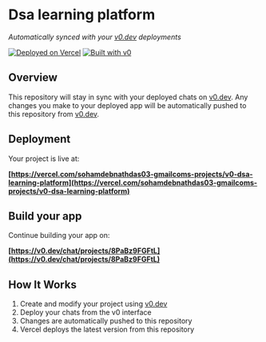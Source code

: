 # Dsa learning platform

*Automatically synced with your [v0.dev](https://v0.dev) deployments*

[![Deployed on Vercel](https://img.shields.io/badge/Deployed%20on-Vercel-black?style=for-the-badge&logo=vercel)](https://vercel.com/sohamdebnathdas03-gmailcoms-projects/v0-dsa-learning-platform)
[![Built with v0](https://img.shields.io/badge/Built%20with-v0.dev-black?style=for-the-badge)](https://v0.dev/chat/projects/8PaBz9FGFtL)

## Overview

This repository will stay in sync with your deployed chats on [v0.dev](https://v0.dev).
Any changes you make to your deployed app will be automatically pushed to this repository from [v0.dev](https://v0.dev).

## Deployment

Your project is live at:

**[https://vercel.com/sohamdebnathdas03-gmailcoms-projects/v0-dsa-learning-platform](https://vercel.com/sohamdebnathdas03-gmailcoms-projects/v0-dsa-learning-platform)**

## Build your app

Continue building your app on:

**[https://v0.dev/chat/projects/8PaBz9FGFtL](https://v0.dev/chat/projects/8PaBz9FGFtL)**

## How It Works

1. Create and modify your project using [v0.dev](https://v0.dev)
2. Deploy your chats from the v0 interface
3. Changes are automatically pushed to this repository
4. Vercel deploys the latest version from this repository
